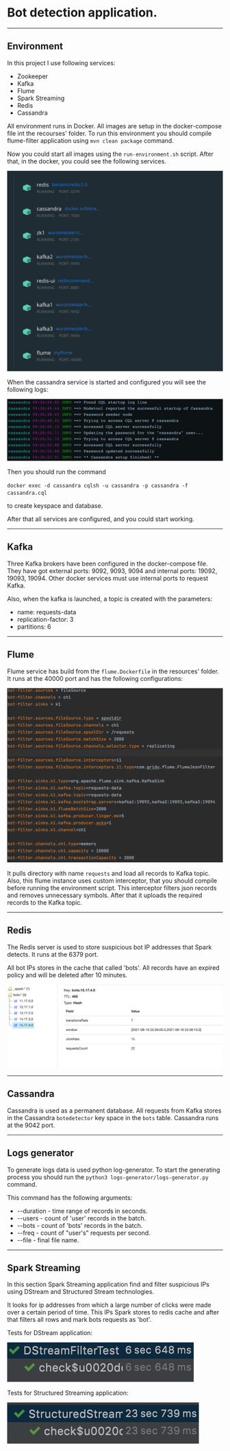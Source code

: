 # Bot detection application.

---

## Environment

In this project I use following services:

- Zookeeper 
- Kafka
- Flume
- Spark Streaming
- Redis
- Cassandra

All environment runs in Docker. 
All images are setup in the docker-compose file int the recourses' folder.
To run this environment you should compile flume-filter application using
`mvn clean package` command. 

Now you could start all images using the `run-environment.sh` script. 
After that, in the docker, you could see the following services.

![img.png](screens/docker-env.png?raw=true "Docker")

When the cassandra service is started and configured you will see the following logs:

![img.png](screens/cassandra-logs.png?raw=true "Docker")

Then you should run the command 

`docker exec -d cassandra cqlsh -u cassandra -p cassandra -f cassandra.cql`

to create keyspace and database.

After that all services are configured, and you could start working.

---

## Kafka

Three Kafka brokers have been configured in the docker-compose file.
They have got external ports: 9092, 9093, 9094 and internal ports: 19092, 19093, 19094.
Other docker services must use internal ports to request Kafka.

Also, when the kafka is launched, a topic is created with the parameters:

- name: requests-data
- replication-factor: 3
- partitions: 6

---

## Flume

Flume service has build from the `flume.Dockerfile` in the resources' folder.
It runs at the 40000 port and has the following configurations:

![img.png](screens/flume-conf.png?raw=true "Flume")

It pulls directory with name `requests` and load all records to Kafka topic.
Also, this flume instance uses custom interceptor, that you should compile before running the environment script.
This interceptor filters json records and removes unnecessary symbols.
After that it uploads the required records to the Kafka topic.

---

## Redis

The Redis server is used to store suspicious bot IP addresses that Spark detects.
It runs at the 6379 port.

All bot IPs stores in the cache that called 'bots'. All records have
an expired policy and will be deleted after 10 minutes.

![img.png](screens/redis-recs.png?raw=true "Redis")

---

## Cassandra

Cassandra is used as a permanent database. 
All requests from Kafka stores in the Cassandra `botedetector` key space in the `bots` table.
Cassandra runs at the 9042 port.

---

## Logs generator

To generate logs data is used python log-generator.
To start the generating process you 
should run the `python3 logs-generator/logs-generator.py` command.

This command has the following arguments:

- --duration - time range of records in seconds.
- --users - count of 'user' records in the batch.
- --bots - count of 'bots' records in the batch.
- --freq - count of "user's" requests per second.
- --file - final file name.

---

## Spark Streaming

In this section Spark Streaming application find and filter
suspicious IPs using DStream and Structured Stream technologies.

It looks for ip addresses from which a large number of clicks were made over a certain period of time.
This IPs Spark stores to redis cache and after that filters all rows and mark bots requests as 'bot'.

Tests for DStream application:

![img.png](screens/DStreamTests.png?raw=true "Triggered dag")

Tests for Structured Streaming application:

![img.png](screens/struct-test.png?raw=true "Triggered dag")